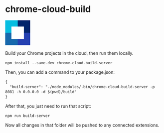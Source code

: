 # chrome-cloud-build

![logo](./extension/icons/icon80.png)

Build your Chrome projects in the cloud, then run them locally.

```
npm install --save-dev chrome-cloud-build-server
```

Then, you can add a command to your package.json:

```
{
  "build-server": "./node_modules/.bin/chrome-cloud-build-server -p 8081 -h 0.0.0.0 -d $(pwd)/build"
}
```

After that, you just need to run that script:

```
npm run build-server
```

Now all changes in that folder will be pushed to any connected extensions.